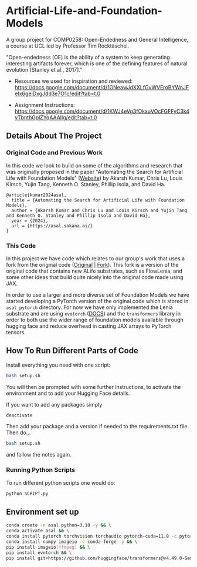 # Artificial-Life-and-Foundation-Models

A group project for COMP0258: Open-Endedness and General Intelligence, a course at UCL led by Professor Tim Rocktäschel.

"Open-endedness (OE) is the ability of a system to keep generating interesting artifacts forever, which is one of the defining features of natural evolution [Stanley et al., 2017]."

- Resources we used for inspiration and reviewed: https://docs.google.com/document/d/1GNeawJdXXLfGvWVEroBYWnJFeIx6geIDxgJdd3e7O1c/edit?tab=t.0

- Assignment Instructions: https://docs.google.com/document/d/1KWJ4eVg3fOkxuVOcFGFFyC3k4vTbnthGplZYqAAAIlg/edit?tab=t.0

## Details About The Project
### Original Code and Previous Work
In this code we look to build on some of the algorithms and research that was originally proposed in the paper "Automating the Search for Artificial Life with Foundation Models" ([Website](https://pub.sakana.ai/asal/)) by Akarsh Kumar, Chris Lu, Louis Kirsch, Yujin Tang, Kenneth O. Stanley, Phillip Isola, and David Ha.

```
@article{kumar2024asal,
  title = {Automating the Search for Artificial Life with Foundation Models},
  author = {Akarsh Kumar and Chris Lu and Louis Kirsch and Yujin Tang and Kenneth O. Stanley and Phillip Isola and David Ha},
  year = {2024},
  url = {https://asal.sakana.ai/}
}
```

### This Code
In this project we have code which relates to our group's work that uses a fork from the original code ([Original](https://github.com/SakanaAI/asal) | [Fork](https://github.com/hannaherlebach/asal/commits/main/)). This fork is a version of the original code that contains new ALife substrates, such as FlowLenia, and some other ideas that build quite nicely into the original code made using JAX.

In order to use a larger and more diverse set of Foundation Models we have started developing a PyTorch version of the original code which is stored in `asal_pytorch` directory. For now we have only implemented the Lenia substrate and are using `evotorch` ([DOCS](https://docs.evotorch.ai/v0.5.1/)) and the `transformers` library in order to both use the wider range of foundation models available through hugging face and reduce overhead in casting JAX arrays to PyTorch tensors.


## How To Run Different Parts of Code

Install everything you need with one script:
```sh
bash setup.sh
```
You will then be prompted with some further instructions, to activate the environment and to add your Hugging Face details.

If you want to add any packages simply

```sh
deactivate
```

Then add your package and a version if needed to the requirements.txt file. Then do...

```sh
bash setup.sh
```

and follow the notes again.

### Running Python Scripts

To run different python scripts one would do:
```sh
python SCRIPT.py
```

## Environment set up

```sh
conda create -n asal python=3.10 -y && \
conda activate asal && \
conda install pytorch torchvision torchaudio pytorch-cuda=11.8 -c pytorch -c nvidia -y && \
conda install numpy imageio -c conda-forge -y && \
pip install imageio[ffmpeg] && \
pip install evotorch && \
pip install git+https://github.com/huggingface/transformers@v4.49.0-Gemma-3
```

